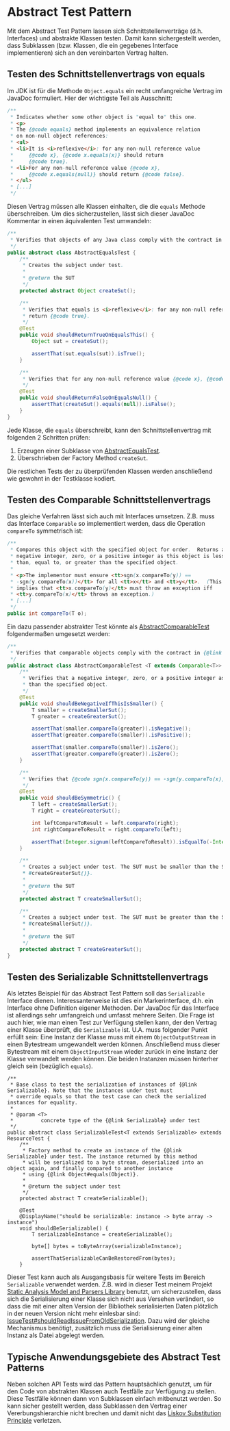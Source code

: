 # Abstract Test Pattern

Mit dem Abstract Test Pattern lassen sich Schnittstellenverträge (d.h. Interfaces) und abstrakte Klassen 
testen. Damit kann sichergestellt werden, dass Subklassen (bzw. Klassen, die ein gegebenes Interface
implementieren) sich an den vereinbarten Vertrag halten.

## Testen des Schnittstellenvertrags von equals

Im JDK ist für die Methode `Object.equals` ein recht umfangreiche Vertrag im JavaDoc formuliert. Hier der wichtigste
 Teil als Ausschnitt:

```java
/**
 * Indicates whether some other object is "equal to" this one.
 * <p>
 * The {@code equals} method implements an equivalence relation
 * on non-null object references:
 * <ul>
 * <li>It is <i>reflexive</i>: for any non-null reference value
 *     {@code x}, {@code x.equals(x)} should return
 *     {@code true}.
 * <li>For any non-null reference value {@code x},
 *     {@code x.equals(null)} should return {@code false}.
 * </ul>
 * [...]
 */
```

Diesen Vertrag müssen alle Klassen einhalten, die die `equals` Methode überschreiben. Um dies sicherzustellen,
lässt sich dieser JavaDoc Kommentar in einen äquivalenten Test umwandeln:

```java
/**
 * Verifies that objects of any Java class comply with the contract in {@link Object#equals(Object)}.
 */
public abstract class AbstractEqualsTest {
    /**
     * Creates the subject under test.
     *
     * @return the SUT
     */
    protected abstract Object createSut();

    /**
     * Verifies that equals is <i>reflexive</i>: for any non-null reference value {@code x}, {@code x.equals(x)} should
     * return {@code true}.
     */
    @Test
    public void shouldReturnTrueOnEqualsThis() {
        Object sut = createSut();

        assertThat(sut.equals(sut)).isTrue();
    }

    /**
     * Verifies that for any non-null reference value {@code x}, {@code x.equals(null)} should return {@code false}.
     */
    @Test
    public void shouldReturnFalseOnEqualsNull() {
        assertThat(createSut().equals(null)).isFalse();
    }
}
```

Jede Klasse, die `equals` überschreibt, kann den Schnittstellenvertrag mit folgenden 2 Schritten prüfen:

1. Erzeugen einer Subklasse von [AbstractEqualsTest](../src/test/java/edu/hm/hafner/util/AbstractEqualsTest.java).
2. Überschrieben der Factory Method `createSut`.

Die restlichen Tests der zu überprüfenden Klassen werden anschließend wie gewohnt in der Testklasse kodiert.

## Testen des Comparable Schnittstellenvertrags 

Das gleiche Verfahren lässt sich auch mit Interfaces umsetzen. 
Z.B. muss das Interface `Comparable` so implementiert werden, dass die Operation `compareTo` symmetrisch ist:

```java
/**
 * Compares this object with the specified object for order.  Returns a
 * negative integer, zero, or a positive integer as this object is less
 * than, equal to, or greater than the specified object.
 *
 * <p>The implementor must ensure <tt>sgn(x.compareTo(y)) ==
 * -sgn(y.compareTo(x))</tt> for all <tt>x</tt> and <tt>y</tt>.  (This
 * implies that <tt>x.compareTo(y)</tt> must throw an exception iff
 * <tt>y.compareTo(x)</tt> throws an exception.)
 * [...]
 */
public int compareTo(T o);
```

Ein dazu passender abstrakter Test könnte als 
[AbstractComparableTest](../src/test/java/edu/hm/hafner/util/AbstractComparableTest.java) 
folgendermaßen umgesetzt werden: 

```java
/**
 * Verifies that comparable objects comply with the contract in {@link Comparable#compareTo(Object)}.
 */
public abstract class AbstractComparableTest <T extends Comparable<T>> {
    /**
     * Verifies that a negative integer, zero, or a positive integer as this object is less than, equal to, or greater
     * than the specified object.
     */
    @Test
    public void shouldBeNegativeIfThisIsSmaller() {
        T smaller = createSmallerSut();
        T greater = createGreaterSut();

        assertThat(smaller.compareTo(greater)).isNegative();
        assertThat(greater.compareTo(smaller)).isPositive();

        assertThat(smaller.compareTo(smaller)).isZero();
        assertThat(greater.compareTo(greater)).isZero();
    }

    /**
     * Verifies that {@code sgn(x.compareTo(y)) == -sgn(y.compareTo(x))} for all {@code x} and {@code y}.
     */
    @Test
    public void shouldBeSymmetric() {
        T left = createSmallerSut();
        T right = createGreaterSut();

        int leftCompareToResult = left.compareTo(right);
        int rightCompareToResult = right.compareTo(left);

        assertThat(Integer.signum(leftCompareToResult)).isEqualTo(-Integer.signum(rightCompareToResult));
    }

    /**
     * Creates a subject under test. The SUT must be smaller than the SUT of the opposite method {@link
     * #createGreaterSut()}.
     *
     * @return the SUT
     */
    protected abstract T createSmallerSut();

    /**
     * Creates a subject under test. The SUT must be greater than the SUT of the opposite method {@link
     * #createSmallerSut()}.
     *
     * @return the SUT
     */
    protected abstract T createGreaterSut();
}
```

## Testen des Serializable Schnittstellenvertrags 

Als letztes Beispiel für das Abstract Test Pattern soll das `Serializable`  Interface dienen. Interessanterweise ist dies
ein Markerinterface, d.h. ein Interface ohne Definition eigener Methoden.  Der JavaDoc für das Interface ist allerdings 
sehr umfangreich und umfasst mehrere Seiten. Die Frage ist auch hier, wie man einen Test zur Verfügung stellen kann,
der den Vertrag einer Klasse überprüft, die `Serializable` ist. U.A. muss folgender Punkt erfüllt sein:
Eine Instanz der Klasse muss mit einem `ObjectOutputStream` in einen Bytestream umgewandelt werden können. Anschließend 
muss dieser Bytestream mit einem `ObjectInputStream` wieder zurück in eine Instanz der Klasse verwandelt werden können. 
Die beiden Instanzen müssen hinterher gleich sein (bezüglich `equals`).

```
/**
 * Base class to test the serialization of instances of {@link Serializable}. Note that the instances under test must
 * override equals so that the test case can check the serialized instances for equality.
 *
 * @param <T>
 *         concrete type of the {@link Serializable} under test
 */
public abstract class SerializableTest<T extends Serializable> extends ResourceTest {
    /**
     * Factory method to create an instance of the {@link Serializable} under test. The instance returned by this method
     * will be serialized to a byte stream, deserialized into an object again, and finally compared to another instance
     * using {@link Object#equals(Object)}.
     *
     * @return the subject under test
     */
    protected abstract T createSerializable();

    @Test
    @DisplayName("should be serializable: instance -> byte array -> instance")
    void shouldBeSerializable() {
        T serializableInstance = createSerializable();

        byte[] bytes = toByteArray(serializableInstance);

        assertThatSerializableCanBeRestoredFrom(bytes);
    }
```

Dieser Test kann auch als Ausgangsbasis für weitere Tests im Bereich `Serializable` verwendet werden. Z.B. wird in
dieser Test meinem Projekt [Static Analysis Model and Parsers Library](https://github.com/jenkinsci/analysis-model/) 
benutzt, um sicherzustellen, dass sich die Serialisierung einer Klasse sich nicht aus Versehen verändert, so
dass die mit einer alten Version der Bibliothek serialisierten Daten plötzlich in der neuen Version nicht mehr 
einlesbar sind: 
[IssueTest#shouldReadIssueFromOldSerialization](https://github.com/jenkinsci/analysis-model/blob/master/src/test/java/edu/hm/hafner/analysis/IssueTest.java#L306). 
Dazu wird der gleiche Mechanismus benötigt, zusätzlich muss die Serialisierung einer alten Instanz
als Datei abgelegt werden.    
 
## Typische Anwendungsgebiete des Abstract Test Patterns

Neben solchen API Tests wird das Pattern hauptsächlich genutzt, um für den Code von abstrakten Klassen auch Testfälle 
zur Verfügung zu stellen. Diese Testfälle können dann von Subklassen einfach mitbenutzt werden. So kann sicher
gestellt werden, dass Subklassen den Vertrag einer Vererbungshierarchie nicht brechen und damit nicht das 
[Liskov Substitution Principle](http://butunclebob.com/ArticleS.UncleBob.PrinciplesOfOod) verletzen.
